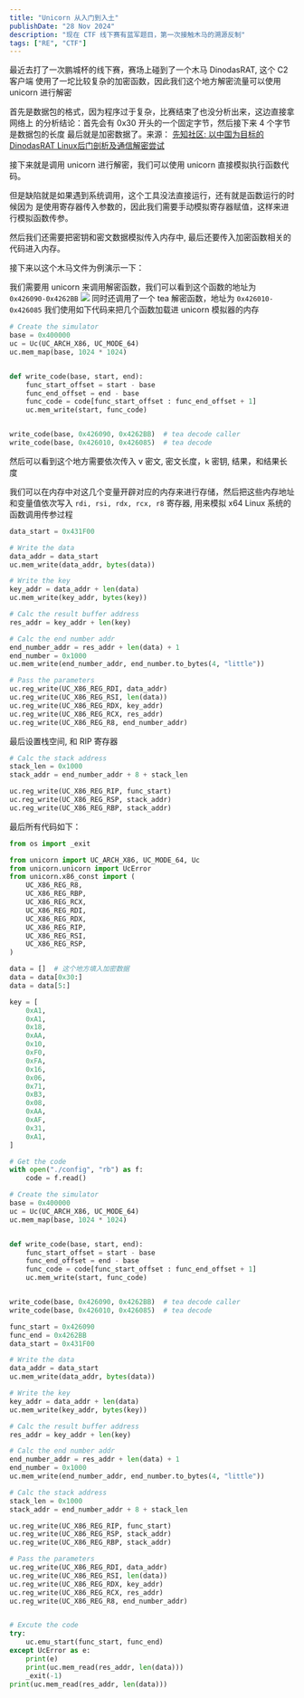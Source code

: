 ```yaml
---
title: "Unicorn 从入门到入土"
publishDate: "28 Nov 2024"
description: "现在 CTF 线下赛有蓝军题目，第一次接触木马的溯源反制"
tags: ["RE", "CTF"]
---
```


最近去打了一次鹏城杯的线下赛，赛场上碰到了一个木马 DinodasRAT, 这个 C2 客户端
使用了一坨比较复杂的加密函数，因此我们这个地方解密流量可以使用 unicorn 进行解密

首先是数据包的格式，因为程序过于复杂，比赛结束了也没分析出来，这边直接拿网络上
的分析结论：首先会有 0x30 开头的一个固定字节，然后接下来 4 个字节是数据包的长度
最后就是加密数据了。来源：
[先知社区: 以中国为目标的DinodasRAT Linux后门剖析及通信解密尝试](https://xz.aliyun.com/t/14396?time__1311=GqAxuD9DgDRDcGDlxGo4%2BxCwhhruE%2BRe%2BcpD)

接下来就是调用 unicorn 进行解密，我们可以使用 unicorn 直接模拟执行函数代码。

但是缺陷就是如果遇到系统调用，这个工具没法直接运行，还有就是函数运行的时候因为
是使用寄存器传入参数的，因此我们需要手动模拟寄存器赋值，这样来进行模拟函数传参。

然后我们还需要把密钥和密文数据模拟传入内存中, 最后还要传入加密函数相关的代码进入内存。

接下来以这个木马文件为例演示一下：

我们需要用 unicorn 来调用解密函数，我们可以看到这个函数的地址为 `0x426090-0x4262BB`
![](https://picture-1303128679.cos.ap-shanghai.myqcloud.com/uPic/CR45s9.png)
同时还调用了一个 tea 解密函数，地址为 `0x426010-0x426085`
我们使用如下代码来把几个函数加载进 unicorn 模拟器的内存

```python
# Create the simulator
base = 0x400000
uc = Uc(UC_ARCH_X86, UC_MODE_64)
uc.mem_map(base, 1024 * 1024)


def write_code(base, start, end):
    func_start_offset = start - base
    func_end_offset = end - base
    func_code = code[func_start_offset : func_end_offset + 1]
    uc.mem_write(start, func_code)


write_code(base, 0x426090, 0x4262BB)  # tea decode caller
write_code(base, 0x426010, 0x426085)  # tea decode
```

然后可以看到这个地方需要依次传入 v 密文, 密文长度，k 密钥, 结果，和结果长度

我们可以在内存中对这几个变量开辟对应的内存来进行存储，然后把这些内存地址和变量值依次写入
`rdi, rsi, rdx, rcx, r8` 寄存器, 用来模拟 x64 Linux 系统的函数调用传参过程

```python
data_start = 0x431F00

# Write the data
data_addr = data_start
uc.mem_write(data_addr, bytes(data))

# Write the key
key_addr = data_addr + len(data)
uc.mem_write(key_addr, bytes(key))

# Calc the result buffer address
res_addr = key_addr + len(key)

# Calc the end number addr
end_number_addr = res_addr + len(data) + 1
end_number = 0x1000
uc.mem_write(end_number_addr, end_number.to_bytes(4, "little"))

# Pass the parameters
uc.reg_write(UC_X86_REG_RDI, data_addr)
uc.reg_write(UC_X86_REG_RSI, len(data))
uc.reg_write(UC_X86_REG_RDX, key_addr)
uc.reg_write(UC_X86_REG_RCX, res_addr)
uc.reg_write(UC_X86_REG_R8, end_number_addr)
```

最后设置栈空间, 和 RIP 寄存器

```python
# Calc the stack address
stack_len = 0x1000
stack_addr = end_number_addr + 8 + stack_len

uc.reg_write(UC_X86_REG_RIP, func_start)
uc.reg_write(UC_X86_REG_RSP, stack_addr)
uc.reg_write(UC_X86_REG_RBP, stack_addr)
```

最后所有代码如下：

```python
from os import _exit

from unicorn import UC_ARCH_X86, UC_MODE_64, Uc
from unicorn.unicorn import UcError
from unicorn.x86_const import (
    UC_X86_REG_R8,
    UC_X86_REG_RBP,
    UC_X86_REG_RCX,
    UC_X86_REG_RDI,
    UC_X86_REG_RDX,
    UC_X86_REG_RIP,
    UC_X86_REG_RSI,
    UC_X86_REG_RSP,
)

data = []  # 这个地方填入加密数据
data = data[0x30:]
data = data[5:]

key = [
    0xA1,
    0xA1,
    0x18,
    0xAA,
    0x10,
    0xF0,
    0xFA,
    0x16,
    0x06,
    0x71,
    0xB3,
    0x08,
    0xAA,
    0xAF,
    0x31,
    0xA1,
]

# Get the code
with open("./config", "rb") as f:
    code = f.read()

# Create the simulator
base = 0x400000
uc = Uc(UC_ARCH_X86, UC_MODE_64)
uc.mem_map(base, 1024 * 1024)


def write_code(base, start, end):
    func_start_offset = start - base
    func_end_offset = end - base
    func_code = code[func_start_offset : func_end_offset + 1]
    uc.mem_write(start, func_code)


write_code(base, 0x426090, 0x4262BB)  # tea decode caller
write_code(base, 0x426010, 0x426085)  # tea decode

func_start = 0x426090
func_end = 0x4262BB
data_start = 0x431F00

# Write the data
data_addr = data_start
uc.mem_write(data_addr, bytes(data))

# Write the key
key_addr = data_addr + len(data)
uc.mem_write(key_addr, bytes(key))

# Calc the result buffer address
res_addr = key_addr + len(key)

# Calc the end number addr
end_number_addr = res_addr + len(data) + 1
end_number = 0x1000
uc.mem_write(end_number_addr, end_number.to_bytes(4, "little"))

# Calc the stack address
stack_len = 0x1000
stack_addr = end_number_addr + 8 + stack_len

uc.reg_write(UC_X86_REG_RIP, func_start)
uc.reg_write(UC_X86_REG_RSP, stack_addr)
uc.reg_write(UC_X86_REG_RBP, stack_addr)

# Pass the parameters
uc.reg_write(UC_X86_REG_RDI, data_addr)
uc.reg_write(UC_X86_REG_RSI, len(data))
uc.reg_write(UC_X86_REG_RDX, key_addr)
uc.reg_write(UC_X86_REG_RCX, res_addr)
uc.reg_write(UC_X86_REG_R8, end_number_addr)


# Excute the code
try:
    uc.emu_start(func_start, func_end)
except UcError as e:
    print(e)
    print(uc.mem_read(res_addr, len(data)))
    _exit(-1)
print(uc.mem_read(res_addr, len(data)))
```
